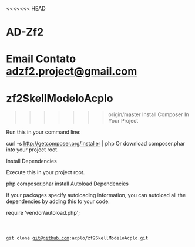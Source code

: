 <<<<<<< HEAD
# AD-Zf2


Email Contato adzf2.project@gmail.com
=======
# zf2SkellModeloAcplo
>>>>>>> origin/master
Install Composer In Your Project

Run this in your command line:

curl -s http://getcomposer.org/installer | php
Or download composer.phar into your project root.

Install Dependencies

Execute this in your project root.

php composer.phar install
Autoload Dependencies

If your packages specify autoloading information, you can autoload all the dependencies by adding this to your code:

require 'vendor/autoload.php';

<code>

git clone git@github.com:acplo/zf2SkellModeloAcplo.git

</code>
